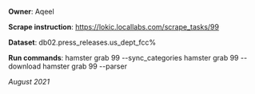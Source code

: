 **Owner**: Aqeel
 
**Scrape instruction**:  https://lokic.locallabs.com/scrape_tasks/99

**Dataset**: db02.press_releases.us_dept_fcc%

**Run commands**: hamster grab 99 --sync_categories
                  hamster grab 99 --download
                  hamster grab 99 --parser

_August 2021_
